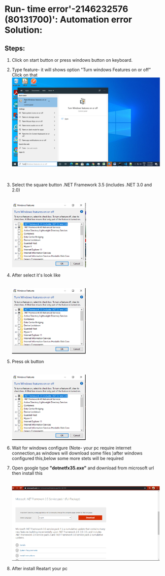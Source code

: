 # Run- time error'-2146232576 (80131700)': Automation error Solution:

## Steps:

1.  Click on start button or press windows button on keyboard.
2.  Type feature- it will shows option "Turn windows Features on or off" Click on that
    <img src="https://github.com/smppandi1998/Mobile-App-developement/blob/main/Calculator/util/first.png" ><br /><br><br>

3.  Select the square button .NET Framework 3.5 (includes .NET 3.0 and 2.0)<br><br><br>
    <img src="https://github.com/smppandi1998/Mobile-App-developement/blob/main/DNC-UI/second.PNG" ><br />
4.  After select it's look like<br><br><br>
    <img src="https://github.com/smppandi1998/Mobile-App-developement/blob/main/DNC-UI/third.PNG"><br />

5.  Press ok button<br><br><br>
    <img src="https://github.com/smppandi1998/Mobile-App-developement/blob/main/DNC-UI/third.PNG"><br />

6.  Wait for windows configure (Note- your pc require internet connection,as windows will download some files )after windows configured this,below some more stets will be required
7.  Open google type <b>"dotnetfx35.exe"</b> and download from microsoft url then install this<br><br><br>
    <img src="https://github.com/smppandi1998/Mobile-App-developement/blob/main/DNC-UI/four.PNG" ><br />

8.  After install Reatart your pc
